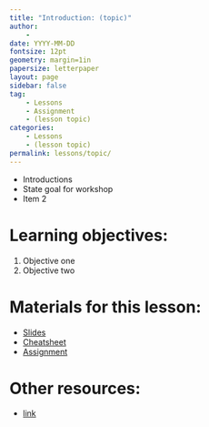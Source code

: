 ```yaml
---
title: "Introduction: (topic)"
author:
    - 
date: YYYY-MM-DD
fontsize: 12pt
geometry: margin=1in
papersize: letterpaper
layout: page
sidebar: false
tag:
    - Lessons
    - Assignment
    - (lesson topic)
categories:
    - Lessons
    - (lesson topic)
permalink: lessons/topic/
---
```


* Introductions
* State goal for workshop
* Item 2

# Learning objectives: #

1. Objective one
2. Objective two

# Materials for this lesson: #

* [Slides](slides/index.html)
* [Cheatsheet](cheatsheet/index.html)
* [Assignment](assignment/index.html)

# Other resources: #

* [link](http://)
